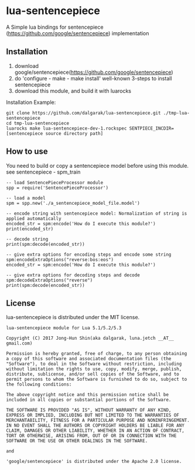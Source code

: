# lua-sentencepiece

A Simple lua bindings for sentencepiece (https://github.com/google/sentencepiece) implementation

## Installation

1. download google/sentencepiece(https://github.com/google/sentencepiece)
2. do 'configure - make - make install' well-known 3-steps to install sentencepiece
3. download this module, and build it with luarocks

Installation Example:

```
git clone https://github.com/dalgarak/lua-sentencepiece.git ./tmp-lua-sentencepiece
cd tmp-lua-sentencepiece
luarocks make lua-sentencepiece-dev-1.rockspec SENTPIECE_INCDIR=[sentencepiece source directory path]
```


## How to use

You need to build or copy a sentencepiece model before using this module.
see sentencepiece - spm_train

```
-- load SentencePieceProcessor module
spp = require('SentencePieceProcessor')

-- load a model
spm = spp.new('./a_sentencepiece_model_file.model')

-- encode string with sentencepiece model: Normalization of string is applied automatically
encoded_str = spm:encode('How do I execute this module?')
print(encoded_str)

-- decode string
print(spm:decode(encoded_str))

-- give extra options for encoding steps and encode some string
spm:encodeExtraOptions("reverse:bos:eos")
encoded_str = spm:encode('How do I execute this module?')

-- give extra options for decoding steps and decode
spm:decodeExtraOptions("reverse")
print(spm:decode(encoded_str))

```

## License
lua-sentencepiece is distributed under the MIT license.


    lua-sentencepiece module for Lua 5.1/5.2/5.3

    Copyright (C) 2017 Jong-Hun Shin(aka dalgarak, luna.jetch __AT__ gmail.com)

    Permission is hereby granted, free of charge, to any person obtaining a copy of this software and associated documentation files (the "Software"), to deal in the Software without restriction, including without limitation the rights to use, copy, modify, merge, publish, distribute, sublicense, and/or sell copies of the Software, and to permit persons to whom the Software is furnished to do so, subject to the following conditions:

    The above copyright notice and this permission notice shall be included in all copies or substantial portions of the Software.

    THE SOFTWARE IS PROVIDED "AS IS", WITHOUT WARRANTY OF ANY KIND, EXPRESS OR IMPLIED, INCLUDING BUT NOT LIMITED TO THE WARRANTIES OF MERCHANTABILITY, FITNESS FOR A PARTICULAR PURPOSE AND NONINFRINGEMENT. IN NO EVENT SHALL THE AUTHORS OR COPYRIGHT HOLDERS BE LIABLE FOR ANY CLAIM, DAMAGES OR OTHER LIABILITY, WHETHER IN AN ACTION OF CONTRACT, TORT OR OTHERWISE, ARISING FROM, OUT OF OR IN CONNECTION WITH THE SOFTWARE OR THE USE OR OTHER DEALINGS IN THE SOFTWARE.

    and 

    'google/sentencepiece' is distributed under the Apache 2.0 license.
